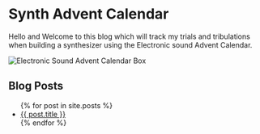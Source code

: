 # Synth Advent Calendar

Hello and Welcome to this blog which will track my trials and tribulations when building a synthesizer using the Electronic sound Advent Calendar.

![Electronic Sound Advent Calendar Box](./assets/2023-11-30/Elec_Snd_Advent_Calendar.png)

## Blog Posts

<ul>
  {% for post in site.posts %}
  <li><a href="{{ post.url }}" class="post-preview">{{ post.title }}</a></li>
  {% endfor %}
</ul>